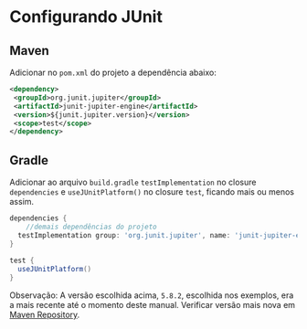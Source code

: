 
# Configurando JUnit

## Maven

Adicionar no `pom.xml` do projeto a dependência abaixo:

```xml
<dependency>  
 <groupId>org.junit.jupiter</groupId>  
 <artifactId>junit-jupiter-engine</artifactId>  
 <version>${junit.jupiter.version}</version>  
 <scope>test</scope>  
</dependency>
```
## Gradle

Adicionar ao arquivo `build.gradle`  `testImplementation` no closure `dependencies` e `useJUnitPlatform()` no closure `test`, ficando mais ou menos assim.

```groovy
dependencies {  
	//demais dependências do projeto
  testImplementation group: 'org.junit.jupiter', name: 'junit-jupiter-engine', version: '5.8.2'  
}  
  
test {  
  useJUnitPlatform()  
}
```

Observação: A versão escolhida acima, `5.8.2`, escolhida nos exemplos, era a mais recente até o momento deste manual. Verificar versão mais nova em [Maven Repository](https://mvnrepository.com/artifact/org.junit.jupiter/junit-jupiter-engine).